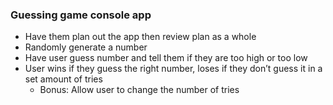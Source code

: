 ### Guessing game console app
* Have them plan out the app then review plan as a whole
* Randomly generate a number
* Have user guess number and tell them if they are too high or too low
* User wins if they guess the right number, loses if they don’t guess it in a set amount of tries
  * Bonus: Allow user to change the number of tries
